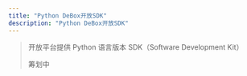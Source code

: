 ```yaml
---
title: "Python DeBox开放SDK"
description: "Python DeBox开放SDK"
---
```


> 开放平台提供 Python 语言版本 SDK（Software Development Kit）
>
> 筹划中
